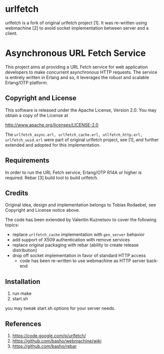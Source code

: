 urlfetch
========

urlfetch is a fork of original urlfetch project [1]. It was re-written using
webmachine [2] to avoid socket implementation between server and a client.

Asynchronous URL Fetch Service
==============================

This project aims at providing a URL Fetch service for web application
developers to make concurrent asynchronous HTTP requests. The service is
entirely written in Erlang and so, it leverages the robust and scalable
Erlang/OTP platform.

Copyright and License
---------------------

This software is released under the Apache License, Version 2.0. You may obtain
a copy of the License at

  http://www.apache.org/licenses/LICENSE-2.0

The `urlfetch_async.erl, urlfetch_cache.erl, utlfetch_http.erl,
urlfetch_uuid.erl` were part of original urlfetch project, see [1], and further
extended and adopted for this implementation.

Requirements
------------

In order to run the URL Fetch service, Erlang/OTP R14A or higher is required.
Rebar [3] build tool to build urlfetch.

Credits
-------

Original idea, design and implementation belongs to Tobias Rodaebel, see
Copyright and License notice above.

The code has been extended by Valentin Kuznetsov to cover the following topics:
- replace `urlfetch_cache` implementation with `gen_server` behavior
- add support of X509 authentication with remove services
- replace original packaging with rebar (ability to create release distribution)
- drop off socket implementation in favor of standard HTTP access
  - code has been re-written to use webmachine as HTTP server back-end

Installation
------------

1. run make
2. start.sh

you may tweak start.sh options for your server needs.

References
----------

1. https://code.google.com/p/urlfetch/
2. https://github.com/basho/webmachine/wiki
3. https://github.com/basho/rebar
